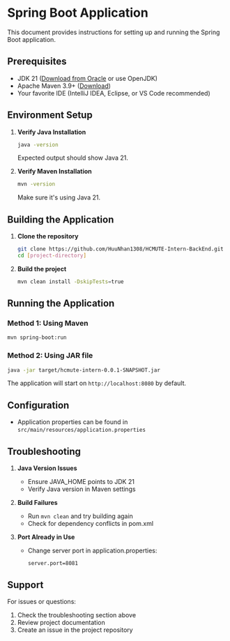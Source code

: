 # Spring Boot Application

This document provides instructions for setting up and running the Spring Boot application.

## Prerequisites

- JDK 21 ([Download from Oracle](https://www.oracle.com/java/technologies/downloads/#java21) or use OpenJDK)
- Apache Maven 3.9+ ([Download](https://maven.apache.org/download.cgi))
- Your favorite IDE (IntelliJ IDEA, Eclipse, or VS Code recommended)

## Environment Setup

1. **Verify Java Installation**
   ```bash
   java -version
   ```
   Expected output should show Java 21.

2. **Verify Maven Installation**
   ```bash
   mvn -version
   ```
   Make sure it's using Java 21.

## Building the Application

1. **Clone the repository**
   ```bash
   git clone https://github.com/HuuNhan1308/HCMUTE-Intern-BackEnd.git
   cd [project-directory]
   ```

2. **Build the project**
   ```bash
   mvn clean install -DskipTests=true
   ```

## Running the Application

### Method 1: Using Maven
```bash
mvn spring-boot:run
```

### Method 2: Using JAR file
```bash
java -jar target/hcmute-intern-0.0.1-SNAPSHOT.jar
```

The application will start on `http://localhost:8080` by default.

## Configuration

- Application properties can be found in `src/main/resources/application.properties`

## Troubleshooting

1. **Java Version Issues**
   - Ensure JAVA_HOME points to JDK 21
   - Verify Java version in Maven settings

2. **Build Failures**
   - Run `mvn clean` and try building again
   - Check for dependency conflicts in pom.xml

3. **Port Already in Use**
   - Change server port in application.properties:
     ```properties
     server.port=8081
     ```


## Support

For issues or questions:
1. Check the troubleshooting section above
2. Review project documentation
3. Create an issue in the project repository

